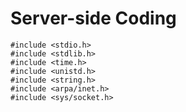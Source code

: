 # Server-side Coding

    #include <stdio.h>
    #include <stdlib.h>
    #include <time.h>
    #include <unistd.h>
    #include <string.h>
    #include <arpa/inet.h>
    #include <sys/socket.h>


